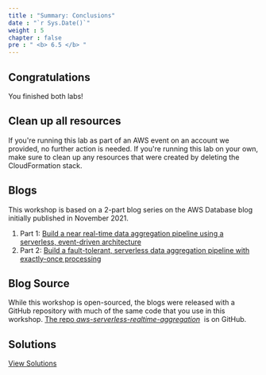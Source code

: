 ```yaml
---
title : "Summary: Conclusions"
date : "`r Sys.Date()`"
weight : 5
chapter : false
pre : " <b> 6.5 </b> "
---
```


## Congratulations
You finished both labs!
## Clean up all resources
If you're running this lab as part of an AWS event on an account we provided, no further action is needed. If you're running this lab on your own, make sure to clean up any resources that were created by deleting the CloudFormation stack.

## Blogs

This workshop is based on a 2-part blog series on the AWS Database blog initially published in November 2021.

1. Part 1: [Build a near real-time data aggregation pipeline using a serverless, event-driven architecture](https://aws.amazon.com/blogs/database/build-a-near-real-time-data-aggregation-pipeline-using-a-serverless-event-driven-architecture/) 
2. Part 2: [Build a fault-tolerant, serverless data aggregation pipeline with exactly-once processing](https://aws.amazon.com/blogs/database/build-a-fault-tolerant-serverless-data-aggregation-pipeline-with-exactly-once-processing/) 

## Blog Source


While this workshop is open-sourced, the blogs were released with a GitHub repository with much of the same code that you use in this workshop. [The repo _aws-serverless-realtime-aggregation_](https://github.com/aws-samples/aws-serverless-realtime-aggregation)  is on GitHub.

## Solutions

[View Solutions](https://catalog.workshops.aws/dynamodb-labs/en-US/event-driven-architecture/ex4summary/step1)